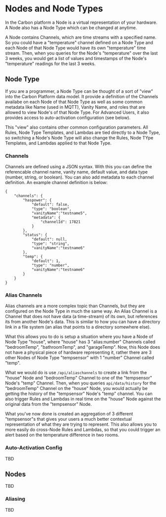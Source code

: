 # Nodes and Node Types

In the Carbon platform a Node is a virtual representation of your hardware. A Node also has a Node Type which can be changed at anytime.

A Node contains Channels, which are time streams with a specified name. So you could have a "temperature" channel defined on a Node Type and each Node of that Node Type would have its own "temperature" time stream. Then, when you queries for the Node's "temperature" over the last 3 weeks, you would get a list of values and timestamps of the Node's "temperature" readings for the last 3 weeks.

## Node Type

If you are a programmer, a Node Type can be thought of a sort of "view"
into the Carbon Platform data model. It provide a definition of the Channels availabe on each Node of that Node Type as well as some common metadata like Name (used in MQTT), Vanity Name, and roles that are allowed to view Node's of that Node Type. For Advanced Users, it also provides access to auto-activation configuration (see below).

This "view" also contains other common configuration parameters. All Rules, Node Type Templates, and Lambdas are tied directly to a Node Type, so switching a Node's Node Type will also change the Rules, Node TYpe Templates, and Lambdas applied to that Node Type.

### Channels

Channels are defined using a JSON syntax. With this you can define the referencable channel name, vanity name, default value, and data type (number, string, or boolean). You can also add metadata to each channel definition. An example channel definition is below:

```
{
    "channels": {
        "haspower": {
            "default": false,
            "type": "boolean",
            "vanityName":"testname5",
            "metadata": {
                "channelId": 17821
            }
        },
        "status": {
            "default": null,
            "type": "string",
            "vanityName":"testname6"
        },
        "temp": {
            "default": 1,
            "type": "number",
            "vanityName":"testname6"
        }
    }
}
```

### Alias Channels

Alias channels are a more complex topic than Channels, but they are configured on the Node Type in much the same way. An Alias Channel is a Channel that does not have data (a time-stream) of its own, but references its from another Node's data. This is similar to how you can have a directory link in a file system (an alias that points to a directory somewhere else).

What this allows you to do is setup a situation where you have a Node of Node Type "house", where "house" has 3 "alias:number" Channels called "bedroomTemp", "bathroomTemp", and "garageTemp". Now, this Node does not have a physical piece of hardware representing it, rather there are 3 other Nodes of Node Type "tempsensor" with 1 "number" Channel called "temp".

What we would do is use `/api/aliaschannels` to create a link from the "house" Node and "bedroomTemp" Channel to one of the "tempsensor" Node's "temp" Channel. Then, when you queries `api/data/history` for the "bedroomTemp" Channel on the "house" Node, you would actually be getting the history of the "tempsensor" Node's "temp" channel. You can also trigger Rules and Lambdas in real time on the "house" Node against the original data from the "tempsensor" Node.

What you've now done is created an aggregation of 3 different "tempsensor"s that gives your users a much better contextual representation of what they are trying to represent. This also allows you to more easily do cross-Node Rules and Lambdas, so that you could trigger an alert based on the temperature difference in two rooms.

### Auto-Activation Config

TBD

## Nodes

TBD

### Aliasing

TBD

